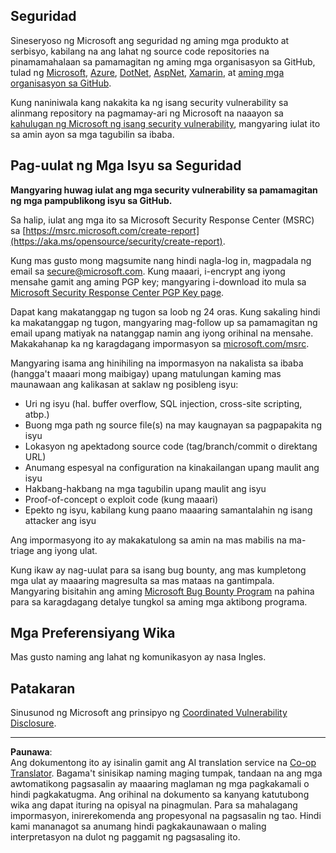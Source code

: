 <!--
CO_OP_TRANSLATOR_METADATA:
{
  "original_hash": "a583f49d359c7ebba61433e4dfcd05a9",
  "translation_date": "2025-08-28T02:26:01+00:00",
  "source_file": "SECURITY.md",
  "language_code": "tl"
}
-->
## Seguridad

Sineseryoso ng Microsoft ang seguridad ng aming mga produkto at serbisyo, kabilang na ang lahat ng source code repositories na pinamamahalaan sa pamamagitan ng aming mga organisasyon sa GitHub, tulad ng [Microsoft](https://github.com/Microsoft), [Azure](https://github.com/Azure), [DotNet](https://github.com/dotnet), [AspNet](https://github.com/aspnet), [Xamarin](https://github.com/xamarin), at [aming mga organisasyon sa GitHub](https://opensource.microsoft.com/).

Kung naniniwala kang nakakita ka ng isang security vulnerability sa alinmang repository na pagmamay-ari ng Microsoft na naaayon sa [kahulugan ng Microsoft ng isang security vulnerability](https://aka.ms/opensource/security/definition), mangyaring iulat ito sa amin ayon sa mga tagubilin sa ibaba.

## Pag-uulat ng Mga Isyu sa Seguridad

**Mangyaring huwag iulat ang mga security vulnerability sa pamamagitan ng mga pampublikong isyu sa GitHub.**

Sa halip, iulat ang mga ito sa Microsoft Security Response Center (MSRC) sa [https://msrc.microsoft.com/create-report](https://aka.ms/opensource/security/create-report).

Kung mas gusto mong magsumite nang hindi nagla-log in, magpadala ng email sa [secure@microsoft.com](mailto:secure@microsoft.com). Kung maaari, i-encrypt ang iyong mensahe gamit ang aming PGP key; mangyaring i-download ito mula sa [Microsoft Security Response Center PGP Key page](https://aka.ms/opensource/security/pgpkey).

Dapat kang makatanggap ng tugon sa loob ng 24 oras. Kung sakaling hindi ka makatanggap ng tugon, mangyaring mag-follow up sa pamamagitan ng email upang matiyak na natanggap namin ang iyong orihinal na mensahe. Makakahanap ka ng karagdagang impormasyon sa [microsoft.com/msrc](https://aka.ms/opensource/security/msrc).

Mangyaring isama ang hinihiling na impormasyon na nakalista sa ibaba (hangga't maaari mong maibigay) upang matulungan kaming mas maunawaan ang kalikasan at saklaw ng posibleng isyu:

  * Uri ng isyu (hal. buffer overflow, SQL injection, cross-site scripting, atbp.)
  * Buong mga path ng source file(s) na may kaugnayan sa pagpapakita ng isyu
  * Lokasyon ng apektadong source code (tag/branch/commit o direktang URL)
  * Anumang espesyal na configuration na kinakailangan upang maulit ang isyu
  * Hakbang-hakbang na mga tagubilin upang maulit ang isyu
  * Proof-of-concept o exploit code (kung maaari)
  * Epekto ng isyu, kabilang kung paano maaaring samantalahin ng isang attacker ang isyu

Ang impormasyong ito ay makakatulong sa amin na mas mabilis na ma-triage ang iyong ulat.

Kung ikaw ay nag-uulat para sa isang bug bounty, ang mas kumpletong mga ulat ay maaaring magresulta sa mas mataas na gantimpala. Mangyaring bisitahin ang aming [Microsoft Bug Bounty Program](https://aka.ms/opensource/security/bounty) na pahina para sa karagdagang detalye tungkol sa aming mga aktibong programa.

## Mga Preferensiyang Wika

Mas gusto naming ang lahat ng komunikasyon ay nasa Ingles.

## Patakaran

Sinusunod ng Microsoft ang prinsipyo ng [Coordinated Vulnerability Disclosure](https://aka.ms/opensource/security/cvd).

---

**Paunawa**:  
Ang dokumentong ito ay isinalin gamit ang AI translation service na [Co-op Translator](https://github.com/Azure/co-op-translator). Bagama't sinisikap naming maging tumpak, tandaan na ang mga awtomatikong pagsasalin ay maaaring maglaman ng mga pagkakamali o hindi pagkakatugma. Ang orihinal na dokumento sa kanyang katutubong wika ang dapat ituring na opisyal na pinagmulan. Para sa mahalagang impormasyon, inirerekomenda ang propesyonal na pagsasalin ng tao. Hindi kami mananagot sa anumang hindi pagkakaunawaan o maling interpretasyon na dulot ng paggamit ng pagsasaling ito.